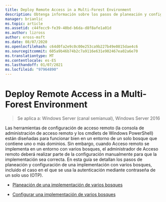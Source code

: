 ```yaml
---
title: Deploy Remote Access in a Multi-Forest Environment
description: Obtenga información sobre los pasos de planeación y configuración de una implementación de varios bosques; incluye Cuándo se usa la autenticación de contraseña de un solo uso (OTP).
manager: brianlic
ms.topic: article
ms.assetid: c44fecc9-fe39-40bd-b6da-d8f8afe1a01d
ms.author: lizross
author: eross-msft
ms.date: 08/07/2020
ms.openlocfilehash: c64d0fa2e9c0c00e253ca9b227b49e0815dae4c6
ms.sourcegitcommit: 605a9b46b74b2c7a9116e631e902467ea02a6e70
ms.translationtype: MT
ms.contentlocale: es-ES
ms.lasthandoff: 01/07/2021
ms.locfileid: "97964890"
---
```

# <a name="deploy-remote-access-in-a-multi-forest-environment"></a>Deploy Remote Access in a Multi-Forest Environment

>Se aplica a: Windows Server (canal semianual), Windows Server 2016

Las herramientas de configuración de acceso remoto (la consola de administración de acceso remoto y los cmdlets de Windows PowerShell) están diseñadas para funcionar bien en un entorno de un solo bosque que contiene uno o más dominios. Sin embargo, cuando Acceso remoto se implementa en un entorno con varios bosques, el administrador de Acceso remoto deberá realizar parte de la configuración manualmente para que la implementación sea correcta. En esta guía se detallan los pasos de planeación y configuración de una implementación con varios bosques, incluido el caso en el que se usa la autenticación mediante contraseña de un solo uso (OTP).

-   [Planeación de una implementación de varios bosques](Plan-a-Multi-Forest-Deployment.md)

-   [Configurar una implementación de varios bosques](Configure-a-Multi-Forest-Deployment.md)



